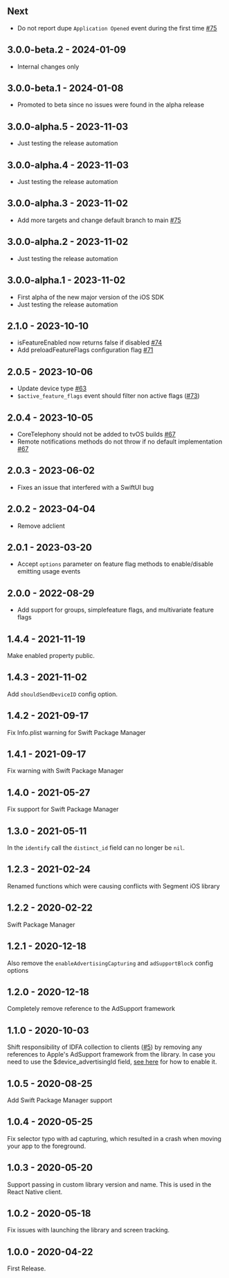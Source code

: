 ## Next

- Do not report dupe `Application Opened` event during the first time [#75](https://github.com/PostHog/posthog-ios/pull/75)

## 3.0.0-beta.2 - 2024-01-09

- Internal changes only

## 3.0.0-beta.1 - 2024-01-08

- Promoted to beta since no issues were found in the alpha release

## 3.0.0-alpha.5 - 2023-11-03

- Just testing the release automation

## 3.0.0-alpha.4 - 2023-11-03

- Just testing the release automation

## 3.0.0-alpha.3 - 2023-11-02

- Add more targets and change default branch to main [#75](https://github.com/PostHog/posthog-ios/pull/75)

## 3.0.0-alpha.2 - 2023-11-02

- Just testing the release automation

## 3.0.0-alpha.1 - 2023-11-02

- First alpha of the new major version of the iOS SDK
- Just testing the release automation

## 2.1.0 - 2023-10-10

- isFeatureEnabled now returns false if disabled [#74](https://github.com/PostHog/posthog-ios/pull/74)
- Add preloadFeatureFlags configuration flag [#71](https://github.com/PostHog/posthog-ios/pull/71)

## 2.0.5 - 2023-10-06

- Update device type [#63](https://github.com/PostHog/posthog-ios/pull/63)
- `$active_feature_flags` event should filter non active flags ([#73](https://github.com/PostHog/posthog-ios/pull/73))

## 2.0.4 - 2023-10-05

- CoreTelephony should not be added to tvOS builds [#67](https://github.com/PostHog/posthog-ios/pull/67)
- Remote notifications methods do not throw if no default implementation [#67](https://github.com/PostHog/posthog-ios/pull/67)

## 2.0.3 - 2023-06-02

- Fixes an issue that interfered with a SwiftUI bug

## 2.0.2 - 2023-04-04

- Remove adclient

## 2.0.1 - 2023-03-20

- Accept `options` parameter on feature flag methods to enable/disable emitting usage events

## 2.0.0 - 2022-08-29

- Add support for groups, simplefeature flags, and  multivariate feature flags

## 1.4.4 - 2021-11-19

Make enabled property public.

## 1.4.3 - 2021-11-02

Add `shouldSendDeviceID` config option.

## 1.4.2 - 2021-09-17

Fix Info.plist warning for Swift Package Manager

## 1.4.1 - 2021-09-17

Fix warning with Swift Package Manager

## 1.4.0 - 2021-05-27

Fix support for Swift Package Manager

## 1.3.0 - 2021-05-11

In the `identify` call the `distinct_id` field can no longer be `nil`.

## 1.2.3 - 2021-02-24

Renamed functions which were causing conflicts with Segment iOS library

## 1.2.2 - 2020-02-22

Swift Package Manager

## 1.2.1 - 2020-12-18

Also remove the `enableAdvertisingCapturing` and `adSupportBlock` config options

## 1.2.0 - 2020-12-18

Completely remove reference to the AdSupport framework

## 1.1.0 - 2020-10-03

Shift responsibility of IDFA collection to clients ([#5](https://github.com/PostHog/posthog-ios/pull/5))
by removing any references to Apple's AdSupport framework from the library. In case you need to
use the $device_advertisingId field, [see here](https://posthog.com/docs/integrations/ios-integration) for how to enable it.

## 1.0.5 - 2020-08-25

Add Swift Package Manager support

## 1.0.4 - 2020-05-25

Fix selector typo with ad capturing, which resulted in a crash when moving your app to the foreground.

## 1.0.3 - 2020-05-20

Support passing in custom library version and name. This is used in the React Native client.

## 1.0.2 - 2020-05-18

Fix issues with launching the library and screen tracking.

## 1.0.0 - 2020-04-22

First Release.
